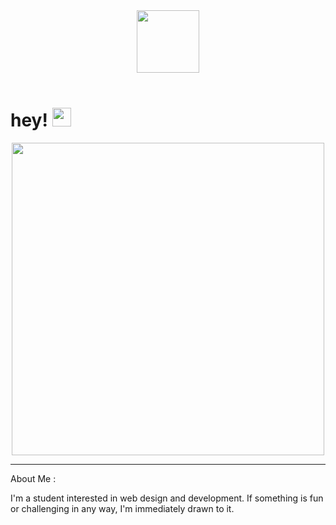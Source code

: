 <div id="header" align="center">
    <img src="https://media.giphy.com/media/kMg4jFxTrbwzXkVDvc/giphy.gif" width="100"/>
</div>
    <br>
        <img src="https://komarev.com/ghpvc/?username=IAZetaTauri&style=flat-square&color=blue" alt=""/>
    <h1>
        hey!
        <img src="https://media.giphy.com/media/hvRJCLFzcasrR4ia7z/giphy.gif" width="30px"/>
    </h1>
</div>
<div align="center">
    <img src="https://media4.giphy.com/media/SJx3txxLd2DZjfZPs7/giphy.gif?cid=ecf05e47y7s8lzb63v91alskgbrl64zsqy89jnam20wz4449&rid=giphy.gif&ct=s" width="500" height="500"/>
</div>
<hr>
<p>About Me :
    <p>
        I'm a student interested in web design and development. If something is fun or challenging in any way,           
        I'm immediately drawn to it.
    </p>
   </ul>
</p>
        

